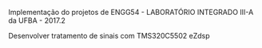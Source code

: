 Implementação do projetos de ENGG54 - LABORATÓRIO INTEGRADO III-A  da UFBA - 2017.2

Desenvolver tratamento de sinais com TMS320C5502 eZdsp
